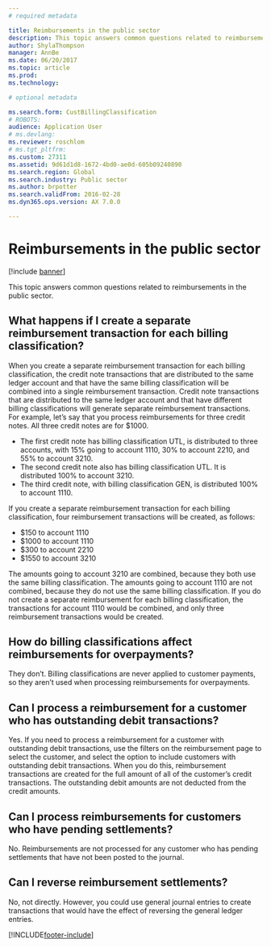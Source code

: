 ```yaml
---
# required metadata

title: Reimbursements in the public sector
description: This topic answers common questions related to reimbursements in the public sector. 
author: ShylaThompson
manager: AnnBe
ms.date: 06/20/2017
ms.topic: article
ms.prod: 
ms.technology: 

# optional metadata

ms.search.form: CustBillingClassification
# ROBOTS: 
audience: Application User
# ms.devlang: 
ms.reviewer: roschlom
# ms.tgt_pltfrm: 
ms.custom: 27311
ms.assetid: 9d61d1d8-1672-4bd0-ae0d-605b09240890
ms.search.region: Global
ms.search.industry: Public sector
ms.author: brpotter
ms.search.validFrom: 2016-02-28
ms.dyn365.ops.version: AX 7.0.0

---
```


# Reimbursements in the public sector

[!include [banner](../includes/banner.md)]

This topic answers common questions related to reimbursements in the public sector. 

What happens if I create a separate reimbursement transaction for each billing classification?
----------------------------------------------------------------------------------------------

When you create a separate reimbursement transaction for each billing classification, the credit note transactions that are distributed to the same ledger account and that have the same billing classification will be combined into a single reimbursement transaction. Credit note transactions that are distributed to the same ledger account and that have different billing classifications will generate separate reimbursement transactions. For example, let’s say that you process reimbursements for three credit notes. All three credit notes are for $1000.

-   The first credit note has billing classification UTL, is distributed to three accounts, with 15% going to account 1110, 30% to account 2210, and 55% to account 3210.
-   The second credit note also has billing classification UTL. It is distributed 100% to account 3210.
-   The third credit note, with billing classification GEN, is distributed 100% to account 1110.

If you create a separate reimbursement transaction for each billing classification, four reimbursement transactions will be created, as follows:

-   $150 to account 1110
-   $1000 to account 1110
-   $300 to account 2210
-   $1550 to account 3210

The amounts going to account 3210 are combined, because they both use the same billing classification. The amounts going to account 1110 are not combined, because they do not use the same billing classification. If you do not create a separate reimbursement for each billing classification, the transactions for account 1110 would be combined, and only three reimbursement transactions would be created.

## How do billing classifications affect reimbursements for overpayments?
They don’t. Billing classifications are never applied to customer payments, so they aren’t used when processing reimbursements for overpayments.

## Can I process a reimbursement for a customer who has outstanding debit transactions?
Yes. If you need to process a reimbursement for a customer with outstanding debit transactions, use the filters on the reimbursement page to select the customer, and select the option to include customers with outstanding debit transactions. When you do this, reimbursement transactions are created for the full amount of all of the customer’s credit transactions. The outstanding debit amounts are not deducted from the credit amounts.

## Can I process reimbursements for customers who have pending settlements?
No. Reimbursements are not processed for any customer who has pending settlements that have not been posted to the journal.

## Can I reverse reimbursement settlements?
No, not directly. However, you could use general journal entries to create transactions that would have the effect of reversing the general ledger entries.







[!INCLUDE[footer-include](../../includes/footer-banner.md)]